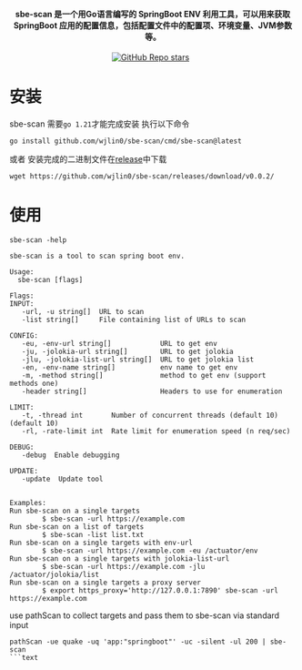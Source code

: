 <h4 align="center"> sbe-scan 是一个用Go语言编写的 SpringBoot ENV 利用工具，可以用来获取 SpringBoot 应用的配置信息，包括配置文件中的配置项、环境变量、JVM参数等。 </h4>
<p align="center">
<a href="https://github.com/wjlin0/sbe-scan/releases/"><img src="https://img.shields.io/github/release/wjlin0/sbe-scan" alt=""></a> 
<a href="https://github.com/wjlin0/sbe-scan" ><img alt="GitHub Repo stars" src="https://img.shields.io/github/stars/wjlin0/sbe-scan"></a>
<a href="https://github.com/wjlin0/sbe-scan/releases"><img src="https://img.shields.io/github/downloads/wjlin0/sbe-scan/total" alt=""></a> 
<a href="https://github.com/wjlin0/sbe-scan"><img src="https://img.shields.io/github/last-commit/wjlin0/sbe-scan" alt=""></a> 
<a href="https://blog.wjlin0.com/"><img src="https://img.shields.io/badge/wjlin0-blog-green" alt=""></a>
</p>

# 安装

sbe-scan 需要`go 1.21`才能完成安装 执行以下命令

```shell
go install github.com/wjlin0/sbe-scan/cmd/sbe-scan@latest
```
或者
安装完成的二进制文件在[release](https://github.com/wjlin0/sbe-scan/releases)中下载
```shell
wget https://github.com/wjlin0/sbe-scan/releases/download/v0.0.2/
```

# 使用
```shell
sbe-scan -help
```
```text
sbe-scan is a tool to scan spring boot env.

Usage:
  sbe-scan [flags]

Flags:
INPUT:
   -url, -u string[]  URL to scan
   -list string[]     File containing list of URLs to scan

CONFIG:
   -eu, -env-url string[]            URL to get env
   -ju, -jolokia-url string[]        URL to get jolokia
   -jlu, -jolokia-list-url string[]  URL to get jolokia list
   -en, -env-name string[]           env name to get env
   -m, -method string[]              method to get env (support methods one)
   -header string[]                  Headers to use for enumeration

LIMIT:
   -t, -thread int       Number of concurrent threads (default 10) (default 10)
   -rl, -rate-limit int  Rate limit for enumeration speed (n req/sec)

DEBUG:
   -debug  Enable debugging

UPDATE:
   -update  Update tool


Examples:
Run sbe-scan on a single targets
        $ sbe-scan -url https://example.com
Run sbe-scan on a list of targets
        $ sbe-scan -list list.txt
Run sbe-scan on a single targets with env-url
        $ sbe-scan -url https://example.com -eu /actuator/env
Run sbe-scan on a single targets with jolokia-list-url
        $ sbe-scan -url https://example.com -jlu /actuator/jolokia/list
Run sbe-scan on a single targets a proxy server
        $ export https_proxy='http://127.0.0.1:7890' sbe-scan -url https://example.com 
```

use pathScan to collect targets and pass them to sbe-scan via standard input

```shell
pathScan -ue quake -uq 'app:"springboot"' -uc -silent -ul 200 | sbe-scan
```text

```